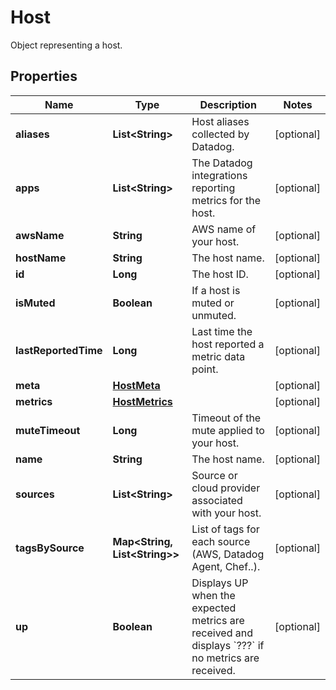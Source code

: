 

# Host

Object representing a host.
## Properties

Name | Type | Description | Notes
------------ | ------------- | ------------- | -------------
**aliases** | **List&lt;String&gt;** | Host aliases collected by Datadog. |  [optional]
**apps** | **List&lt;String&gt;** | The Datadog integrations reporting metrics for the host. |  [optional]
**awsName** | **String** | AWS name of your host. |  [optional]
**hostName** | **String** | The host name. |  [optional]
**id** | **Long** | The host ID. |  [optional]
**isMuted** | **Boolean** | If a host is muted or unmuted. |  [optional]
**lastReportedTime** | **Long** | Last time the host reported a metric data point. |  [optional]
**meta** | [**HostMeta**](HostMeta.md) |  |  [optional]
**metrics** | [**HostMetrics**](HostMetrics.md) |  |  [optional]
**muteTimeout** | **Long** | Timeout of the mute applied to your host. |  [optional]
**name** | **String** | The host name. |  [optional]
**sources** | **List&lt;String&gt;** | Source or cloud provider associated with your host. |  [optional]
**tagsBySource** | **Map&lt;String, List&lt;String&gt;&gt;** | List of tags for each source (AWS, Datadog Agent, Chef..). |  [optional]
**up** | **Boolean** | Displays UP when the expected metrics are received and displays &#x60;???&#x60; if no metrics are received. |  [optional]



